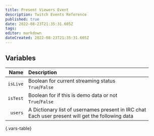```yaml
---
title: Present Viewers Event
description: Twitch Events Reference
published: true
date: 2022-08-23T21:35:31.605Z
tags: 
editor: markdown
dateCreated: 2022-08-23T21:35:31.605Z
---
```


## Variables
| Name | Description |
|-----:|:------------|
| `isLive` |Boolean for current streaming status <br> `True`/`False` 
| `isTest` |Boolean for if this is demo data or not <br> `True`/`False` 
| `users` | A Dictionary list of usernames present in IRC chat <br> Each user present will get the following data
{.vars-table}